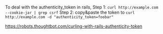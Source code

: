 To deal with the authenticity_token in rails, 
Step 1: `curl http://example.com --cookie-jar | grep csrf`
Step 2: copy&paste the token to `curl http://example.com -d "authenticity_token=foobar"`


https://robots.thoughtbot.com/curling-with-rails-authenticity-token
